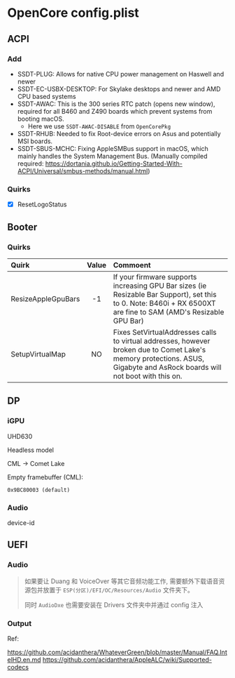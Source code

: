 # OpenCore config.plist

## ACPI

### Add

- SSDT-PLUG: Allows for native CPU power management on Haswell and newer
- SSDT-EC-USBX-DESKTOP: For Skylake desktops and newer and AMD CPU based systems
- SSDT-AWAC: This is the 300 series RTC patch (opens new window), required for all B460 and Z490 boards which prevent systems from booting macOS.
  - Here we use `SSDT-AWAC-DISABLE` from `OpenCorePkg`
- SSDT-RHUB: Needed to fix Root-device errors on Asus and potentially MSI boards.
- SSDT-SBUS-MCHC: Fixing AppleSMBus support in macOS, which mainly handles the System Management Bus. (Manually compiled required: https://dortania.github.io/Getting-Started-With-ACPI/Universal/smbus-methods/manual.html)

### Quirks

- [x] ResetLogoStatus

## Booter

### Quirks

| Quirk              | Value | Commoent                                                                                                                                                                  |
| :----------------- | :---: | :------------------------------------------------------------------------------------------------------------------------------------------------------------------------ |
| ResizeAppleGpuBars |  -1   | If your firmware supports increasing GPU Bar sizes (ie Resizable Bar Support), set this to 0. Note: B460i + RX 6500XT are fine to SAM (AMD's Resizable GPU Bar)           |
| SetupVirtualMap    |  NO   | Fixes SetVirtualAddresses calls to virtual addresses, however broken due to Comet Lake's memory protections. ASUS, Gigabyte and AsRock boards will not boot with this on. |

## DP

### iGPU

UHD630

Headless model

CML -> Comet Lake

Empty framebuffer (CML):

    0x9BC80003 (default)

### Audio

device-id

## UEFI

### Audio

> 如果要让 Duang 和 VoiceOver 等其它音频功能工作, 需要额外下载语音资源包并放置于 `ESP(分区)/EFI/OC/Resources/Audio` 文件夹下。
>
> 同时 `AudioDxe` 也需要安装在 Drivers 文件夹中并通过 config 注入

### Output

Ref:

https://github.com/acidanthera/WhateverGreen/blob/master/Manual/FAQ.IntelHD.en.md
https://github.com/acidanthera/AppleALC/wiki/Supported-codecs
